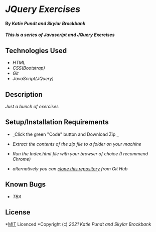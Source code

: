 # _JQuery Exercises_

#### By _**Katie Pundt and Skylar Brockbank**_

#### _This is a series of Javascript and JQuery Exercises_

## Technologies Used

* _HTML_
* _CSS(Bootstrap)_
* _Git_
* _JavaScript(JQuery)_


## Description

_Just a bunch of exercises_

## Setup/Installation Requirements

* _Click the green "Code" button and Download Zip _
* _Extract the contents of the zip file to a folder on your machine_
* _Run the Index.html file with your browser of choice (I recommend Chrome)_

* _alternatively you can [clone this repository](https://www.learnhowtoprogram.com/introduction-to-programming/git-html-and-css/practice-github-remote-repositories) from Git Hub_


## Known Bugs

* _TBA_

## License

*[MIT](https://opensource.org/licenses/MIT) Licenced
*Copyright (c) _2021_ _Katie Pundt and Skylar Brockbank_